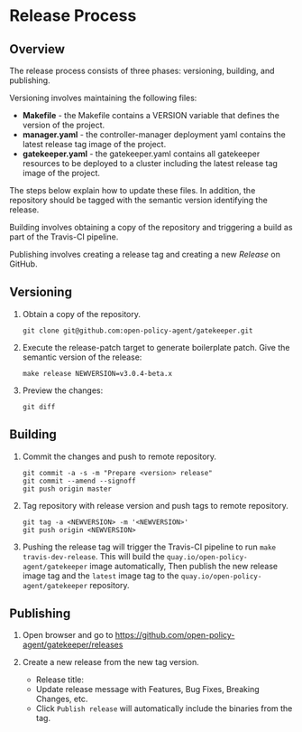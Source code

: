 # Release Process

## Overview

The release process consists of three phases: versioning, building, and publishing.

Versioning involves maintaining the following files:
- **Makefile** - the Makefile contains a VERSION variable that defines the version of the project.
- **manager.yaml** - the controller-manager deployment yaml contains the latest release tag image of the project.
- **gatekeeper.yaml** - the gatekeeper.yaml contains all gatekeeper resources to be deployed to a cluster including the latest release tag image of the project.

The steps below explain how to update these files. In addition, the repository should be tagged with the semantic version identifying the release.

Building involves obtaining a copy of the repository and triggering a build as part of the Travis-CI pipeline.

Publishing involves creating a release tag and creating a new *Release* on GitHub.

## Versioning

1. Obtain a copy of the repository.

	```
	git clone git@github.com:open-policy-agent/gatekeeper.git
	```

1. Execute the release-patch target to generate boilerplate patch. Give the semantic version of the release:

	```
	make release NEWVERSION=v3.0.4-beta.x
	```
1. Preview the changes:

	```
	git diff
	```

## Building

1. Commit the changes and push to remote repository.

	```
	git commit -a -s -m "Prepare <version> release"
    git commit --amend --signoff
	git push origin master
	```

1. Tag repository with release version and push tags to remote repository.

	```
	git tag -a <NEWVERSION> -m '<NEWVERSION>'
	git push origin <NEWVERSION>
	```

1. Pushing the release tag will trigger the Travis-CI pipeline to run `make travis-dev-release`. 
This will build the `quay.io/open-policy-agent/gatekeeper` image automatically, Then publish the new release image tag and the `latest` image tag 
to the `quay.io/open-policy-agent/gatekeeper` repository.

## Publishing

1. Open browser and go to https://github.com/open-policy-agent/gatekeeper/releases

1. Create a new release from the new tag version.
	- Release title: <NEWVERSION>
    - Update release message with Features, Bug Fixes, Breaking Changes, etc.
	- Click `Publish release` will automatically include the binaries from the tag.
